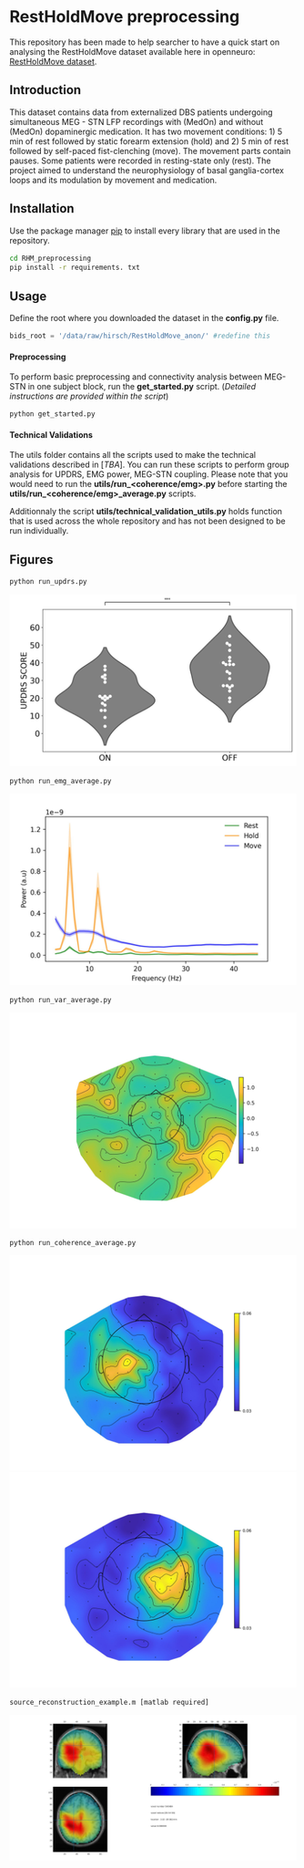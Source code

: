 
# RestHoldMove preprocessing

This repository has been made to help searcher to have a quick start on analysing the RestHoldMove dataset available here in openneuro:
[RestHoldMove dataset](https://openneuro.org/datasets/ds004907/versions/1.2.1).

## Introduction
This dataset contains data from externalized DBS patients undergoing simultaneous MEG - STN LFP recordings with (MedOn) and without (MedOn) dopaminergic medication. It has two movement conditions: 1) 5 min of rest followed by static forearm extension (hold) and 2) 5 min of rest followed by self-paced fist-clenching (move). The movement parts contain pauses. Some patients were recorded in resting-state only (rest). The project aimed to understand the neurophysiology of basal ganglia-cortex loops and its modulation by movement and medication.

## Installation

Use the package manager [pip](https://pip.pypa.io/en/stable/) to install every library that are used in the repository.

```bash
cd RHM_preprocessing
pip install -r requirements. txt
```

## Usage

Define the root where you downloaded the dataset in the **config.py** file.
```python
bids_root = '/data/raw/hirsch/RestHoldMove_anon/' #redefine this 
``` 


#### Preprocessing

To perform basic preprocessing and connectivity analysis between MEG-STN in one subject block, run the **get_started.py** script. (_Detailed instructions are provided within the script_)
```bash
python get_started.py
```

#### Technical Validations

The utils folder contains all the scripts used to make the technical validations described in [_TBA_].
You can run these scripts to perform group analysis for UPDRS, EMG power, MEG-STN coupling.
Please note that you would need to run the **utils/run_<coherence/emg>.py** before starting the **utils/run_<coherence/emg>_average.py** scripts. 

Additionnaly the script **utils/technical_validation_utils.py** holds function that is used across the whole repository and has not been designed to be run individually.

## Figures
```bash
python run_updrs.py
```
![UPDRS](https://github.com/Fayed-Rsl/RHM_preprocessing/raw/master/utils/figures/sub-UPDRS.jpg)


```bash
python run_emg_average.py
```
![EMG](https://github.com/Fayed-Rsl/RHM_preprocessing/raw/master/utils/figures/sub-GrandAverageEMG.jpg)


```bash
python run_var_average.py
```
![EMG](https://github.com/Fayed-Rsl/RHM_preprocessing/raw/master/utils/figures/sub-GrandAverageVAR.jpg)


```bash
python run_coherence_average.py
```
![Coh Left](https://github.com/Fayed-Rsl/RHM_preprocessing/raw/master/utils/figures/sub-GrandAverageCOH-left.jpg)
![Coh Right](https://github.com/Fayed-Rsl/RHM_preprocessing/raw/master/utils/figures/sub-GrandAverageCOH-right.jpg)


```bash
source_reconstruction_example.m [matlab required]
```
![SOURCE](https://github.com/Fayed-Rsl/RHM_preprocessing/raw/master/utils/figures/sub-SourceReconstructionExample.jpg)

